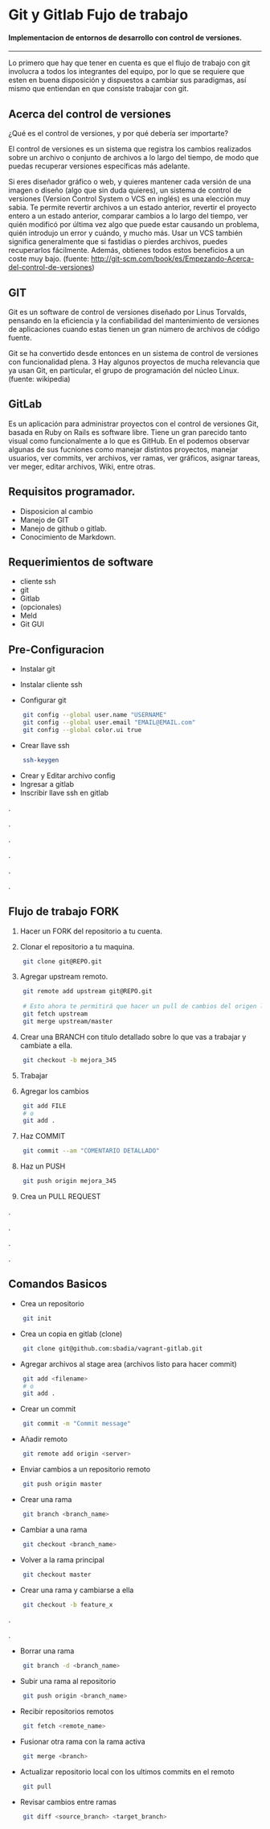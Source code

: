 Git y Gitlab Fujo de trabajo
=====
#### Implementacion de entornos de desarrollo con control de versiones.

- - -

Lo primero que hay que tener en cuenta es que el flujo de trabajo con git  involucra a todos los integrantes del equipo, por lo que se requiere que esten en buena disposición y dispuestos a cambiar sus paradigmas, así mismo que entiendan en que consiste trabajar con git.



## Acerca del control de versiones

¿Qué es el control de versiones, y por qué debería ser importarte?

El control de versiones es un sistema que registra los cambios realizados sobre un archivo o conjunto de archivos a lo largo del tiempo, de modo que puedas recuperar versiones específicas más adelante.

Si eres diseñador gráfico o web, y quieres mantener cada versión de una imagen o diseño (algo que sin duda quieres), un sistema de control de versiones (Version Control System o VCS en inglés) es una elección muy sabia. Te permite revertir archivos a un estado anterior, revertir el proyecto entero a un estado anterior, comparar cambios a lo largo del tiempo, ver quién modificó por última vez algo que puede estar causando un problema, quién introdujo un error y cuándo, y mucho más. Usar un VCS también significa generalmente que si fastidias o pierdes archivos, puedes recuperarlos fácilmente. Además, obtienes todos estos beneficios a un coste muy bajo.
(fuente: http://git-scm.com/book/es/Empezando-Acerca-del-control-de-versiones)


## GIT

Git es un software de control de versiones diseñado por Linus Torvalds, pensando en la eficiencia y la confiabilidad del mantenimiento de versiones de aplicaciones cuando estas tienen un gran número de archivos de código fuente.

Git se ha convertido desde entonces en un sistema de control de versiones con funcionalidad plena. 3 Hay algunos proyectos de mucha relevancia que ya usan Git, en particular, el grupo de programación del núcleo Linux.
(fuente: wikipedia)



## GitLab

Es un aplicación para administrar proyectos con el control de versiones Git, basada en Ruby on Rails es software libre. Tiene un gran parecido tanto visual como funcionalmente a lo que es GitHub.
En el podemos observar algunas de sus fucniones como manejar distintos proyectos, manejar usuarios, ver commits, ver archivos, ver ramas, ver gráficos, asignar tareas, ver meger, editar archivos, Wiki, entre otras.



## Requisitos programador.

- Disposicion al cambio
- Manejo de GIT
- Manejo de github o gitlab.
- Conocimiento de Markdown.



## Requerimientos de software

- cliente ssh
- git
- Gitlab
- (opcionales)
 - Meld
 - Git GUI



## Pre-Configuracion

- Instalar git

- Instalar cliente ssh

- Configurar git 

```bash
    git config --global user.name "USERNAME"
    git config --global user.email "EMAIL@EMAIL.com"
    git config --global color.ui true
```

- Crear llave ssh

```bash
	ssh-keygen
```

- Crear y Editar archivo config
- Ingresar a gitlab
- Inscribir llave ssh en gitlab


.

.

.

.

.

.


## Flujo de trabajo FORK

1. Hacer un FORK del repositorio a tu cuenta.

2. Clonar el repositorio a tu maquina.
```bash
	git clone git@REPO.git
```

3. Agregar upstream remoto.
```bash
	git remote add upstream git@REPO.git
    
    # Esto ahora te permitirá que hacer un pull de cambios del origen localmente y combinarlos, así:
    git fetch upstream
	git merge upstream/master
```

4. Crear una BRANCH con titulo detallado sobre lo que vas a trabajar y cambiate a ella.
```bash
	git checkout -b mejora_345
```

5. Trabajar

6. Agregar los cambios
```bash
    git add FILE
    # o
    git add .
```

7. Haz COMMIT
```bash
    git commit --am "COMENTARIO DETALLADO"
```

8. Haz un PUSH
```bash
	git push origin mejora_345
```

9. Crea un PULL REQUEST

.

.

.

.
## Comandos Basicos

- Crea un repositorio
```bash
	git init
```

- Crea un copia en gitlab (clone)
```bash
    git clone git@github.com:sbadia/vagrant-gitlab.git
```

- Agregar archivos al stage area (archivos listo para hacer commit)
```bash
	git add <filename>
    # o
    git add .
```

- Crear un commit
```bash
	git commit -m "Commit message"
```

- Añadir remoto
```bash
	git remote add origin <server>
```

- Enviar cambios a un repositorio remoto
```bash
	git push origin master
```

- Crear una rama
```bash
	git branch <branch_name>
```

- Cambiar a una rama
```bash
	git checkout <branch_name>
```

- Volver a la rama principal
```bash
	git checkout master
```

- Crear una rama y cambiarse a ella
```bash
	git checkout -b feature_x
```
.

.

- Borrar una rama
```bash
	git branch -d <branch_name>
```

- Subir una rama al repositorio
```bash
	git push origin <branch_name>
```

- Recibir repositorios remotos
```bash
	git fetch <remote_name>
```

- Fusionar otra rama con la rama activa
```bash
	git merge <branch>
```

- Actualizar repositorio local con los ultimos commits en el remoto
```bash
	git pull
```

- Revisar cambios entre ramas
```bash
	git diff <source_branch> <target_branch>
```
